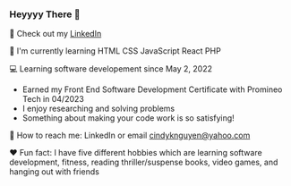 ### Heyyyy There 👋

📱 Check out my [LinkedIn](https://www.linkedin.com/in/cindykimnguyen/) 

🍄 I'm currently learning HTML CSS JavaScript React PHP

💻 Learning software developement since May 2, 2022
  - Earned my Front End Software Development Certificate with Promineo Tech in 04/2023
  - I enjoy researching and solving problems
  - Something about making your code work is so satisfying!

📧 How to reach me: LinkedIn or email cindyknguyen@yahoo.com

♥️ Fun fact: I have five different hobbies which are learning software development, fitness, reading thriller/suspense books, video games, and hanging out with friends

<!--
**TheCindyKim/TheCindyKim** is a ✨ _special_ ✨ repository because its `README.md` (this file) appears on your GitHub profile.

Here are some ideas to get you started:

- 🔭 I’m currently working on ...
- 🌱 I’m currently learning ...
- 👯 I’m looking to collaborate on ...
- 🤔 I’m looking for help with ...
- 💬 Ask me about ...
- 📫 How to reach me: ...
- 😄 Pronouns: ...
- ⚡ Fun fact: ...
-->
